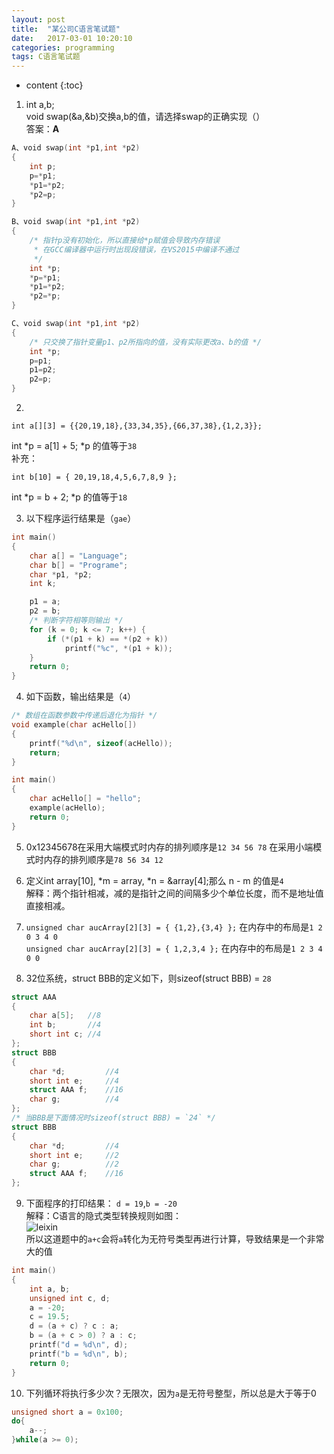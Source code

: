 ```yaml
---
layout: post
title:  "某公司C语言笔试题"
date:   2017-03-01 10:20:10
categories: programming
tags: C语言笔试题 
---
```


* content
{:toc}

1. int a,b;   
void swap(&a,&b)交换a,b的值，请选择swap的正确实现（）   
答案：__A__

```c
A、void swap(int *p1,int *p2)
{
    int p;
    p=*p1;
    *p1=*p2;
    *p2=p;
}

B、void swap(int *p1,int *p2)
{
    /* 指针p没有初始化，所以直接给*p赋值会导致内存错误 
     * 在GCC编译器中运行时出现段错误，在VS2015中编译不通过
     */
    int *p; 
    *p=*p1;
    *p1=*p2;
    *p2=*p;
}

C、void swap(int *p1,int *p2)
{
    /* 只交换了指针变量p1、p2所指向的值，没有实际更改a、b的值 */
    int *p;
    p=p1;
    p1=p2;
    p2=p;
}
```

2. 
```
int a[][3] = {{20,19,18},{33,34,35},{66,37,38},{1,2,3}};
```   
int *p = a[1] + 5; *p 的值等于`38`   
补充： 
```
int b[10] = { 20,19,18,4,5,6,7,8,9 };
```   
int *p = b + 2; *p 的值等于`18`   

3. 以下程序运行结果是（`gae`）
```c
int main()
{
	char a[] = "Language";
	char b[] = "Programe";
	char *p1, *p2;
	int k;

	p1 = a;
	p2 = b;
    /* 判断字符相等则输出 */
	for (k = 0; k <= 7; k++) {
		if (*(p1 + k) == *(p2 + k))
			printf("%c", *(p1 + k));
	}
	return 0;
}
```

4. 如下函数，输出结果是（`4`）
```c
/* 数组在函数参数中传递后退化为指针 */
void example(char acHello[])
{
	printf("%d\n", sizeof(acHello));
	return;
}

int main()
{
	char acHello[] = "hello";
	example(acHello);
	return 0;
}

```

5. 0x12345678在采用大端模式时内存的排列顺序是`12 34 56 78`
在采用小端模式时内存的排列顺序是`78 56 34 12`

6. 定义int array[10], *m = array, *n = &array[4];那么 n - m 的值是`4`   
解释：两个指针相减，减的是指针之间的间隔多少个单位长度，而不是地址值直接相减。

7. `unsigned char aucArray[2][3] = { {1,2},{3,4} };` 在内存中的布局是`1 2 0 3 4 0`   
`unsigned char aucArray[2][3] = { 1,2,3,4 };` 在内存中的布局是`1 2 3 4 0 0`

8. 32位系统，struct BBB的定义如下，则sizeof(struct BBB) = `28`
```c
struct AAA
{
    char a[5];   //8
    int b;       //4
    short int c; //4
};
struct BBB
{
    char *d;         //4
    short int e;     //4
    struct AAA f;    //16
    char g;          //4
};
/* 当BBB是下面情况时sizeof(struct BBB) = `24` */
struct BBB
{
    char *d;         //4
    short int e;     //2
    char g;          //2
    struct AAA f;    //16
};
```

9. 下面程序的打印结果： `d = 19`,`b = -20`   
解释：C语言的隐式类型转换规则如图：   
![leixin]({{"/css/pics/leixin.gif"}})   
所以这道题中的`a+c`会将`a`转化为无符号类型再进行计算，导致结果是一个非常大的值
```c
int main()
{
	int a, b;
	unsigned int c, d;
	a = -20;
	c = 19.5;
	d = (a + c) ? c : a;
	b = (a + c > 0) ? a : c;
	printf("d = %d\n", d);
	printf("b = %d\n", b);
	return 0;
}
```

10. 下列循环将执行多少次？无限次，因为`a`是无符号整型，所以总是大于等于0
```c
unsigned short a = 0x100;
do{
    a--;
}while(a >= 0);
```
